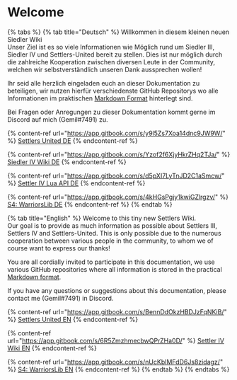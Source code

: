 # Welcome

{% tabs %}
{% tab title="Deutsch" %}
Willkommen in diesem kleinen neuen Siedler Wiki\
Unser Ziel ist es so viele Informationen wie Möglich rund um Siedler III, Siedler IV und Settlers-United bereit zu stellen. Dies ist nur möglich durch die zahlreiche Kooperation zwischen diversen Leute in der Community, welchen wir selbstverständlich unseren Dank aussprechen wollen!&#x20;

Ihr seid alle herzlich eingeladen euch an dieser Dokumentation zu beteiligen, wir nutzen hierfür verschiedenste GitHub Repositorys wo alle Informationen im praktischen [Markdown Format](https://www.markdownguide.org/) hinterlegt sind.&#x20;

Bei Fragen oder Anregungen zu dieser Dokumentation kommt gerne im Discord auf mich (Gemil#7491) zu.



{% content-ref url="https://app.gitbook.com/s/y9l5Zs7Xoa14dnc9JW9W/" %}
[Settlers United DE](https://app.gitbook.com/s/y9l5Zs7Xoa14dnc9JW9W/)
{% endcontent-ref %}

{% content-ref url="https://app.gitbook.com/s/Yzof2f6XjyHkrZHq2TJa/" %}
[Siedler IV Wiki DE](https://app.gitbook.com/s/Yzof2f6XjyHkrZHq2TJa/)
{% endcontent-ref %}

{% content-ref url="https://app.gitbook.com/s/d5pXI7LyTnJD2C1aSmcw/" %}
[Settler IV Lua API DE](https://app.gitbook.com/s/d5pXI7LyTnJD2C1aSmcw/)
{% endcontent-ref %}

{% content-ref url="https://app.gitbook.com/s/4kHGsPgjy1kwiGZlrgzv/" %}
[S4: WarriorsLib DE](https://app.gitbook.com/s/4kHGsPgjy1kwiGZlrgzv/)
{% endcontent-ref %}
{% endtab %}

{% tab title="English" %}
Welcome to this tiny new Settlers Wiki.\
Our goal is to provide as much information as possible about Settlers III, Settlers IV and Settlers-United. This is only possible due to the numerous cooperation between various people in the community, to whom we of course want to express our thanks!&#x20;

You are all cordially invited to participate in this documentation, we use various GitHub repositories where all information is stored in the practical [Markdown format](https://www.markdownguide.org/).&#x20;

If you have any questions or suggestions about this documentation, please contact me (Gemil#7491) in Discord.



{% content-ref url="https://app.gitbook.com/s/BennDdOkzHBDJzFqNKiB/" %}
[Settlers United EN](https://app.gitbook.com/s/BennDdOkzHBDJzFqNKiB/)
{% endcontent-ref %}

{% content-ref url="https://app.gitbook.com/s/6R5ZmzhmecbwQPrZHa0D/" %}
[Settler IV Wiki EN](https://app.gitbook.com/s/6R5ZmzhmecbwQPrZHa0D/)
{% endcontent-ref %}

{% content-ref url="https://app.gitbook.com/s/nUcKbIMFdD6Js8zidagz/" %}
[S4: WarriorsLib EN](https://app.gitbook.com/s/nUcKbIMFdD6Js8zidagz/)
{% endcontent-ref %}
{% endtab %}
{% endtabs %}
